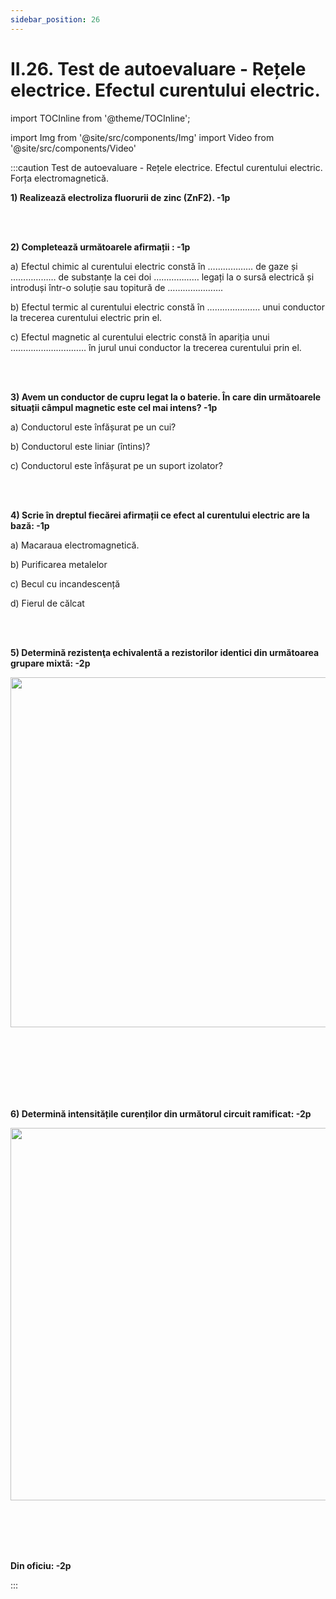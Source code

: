 ```yaml
---
sidebar_position: 26
---
```


# II.26. Test de autoevaluare - Rețele electrice. Efectul curentului electric.



import TOCInline from '@theme/TOCInline';

<TOCInline toc={toc} />



import Img from '@site/src/components/Img'
import Video from '@site/src/components/Video'




:::caution Test de autoevaluare - Rețele electrice. Efectul curentului electric. Forța electromagnetică.



**1) Realizează electroliza fluorurii de zinc (ZnF2). -1p**

<br></br>


**2) Completează următoarele afirmații : -1p**

a)	Efectul chimic al curentului electric constă în ……………… de gaze și ……………… de substanțe la cei doi ……………… legați la o sursă electrică și introduși într-o soluție sau topitură de ………………….

b)	Efectul termic al curentului electric constă în ………………… unui conductor la trecerea curentului electric prin el.

c)	Efectul magnetic al curentului electric constă în apariția unui ………………………… în jurul unui conductor la trecerea curentului prin el.





<br></br>


**3) Avem un conductor de cupru legat la o baterie. În care din următoarele situații câmpul magnetic este cel mai intens? -1p**

a) Conductorul este înfășurat pe un cui?

b) Conductorul este liniar (întins)?

c) Conductorul este înfășurat pe un suport izolator?


<br></br>

**4) Scrie în dreptul fiecărei afirmații ce efect al curentului electric are la bază: -1p**

a) Macaraua electromagnetică.

b) Purificarea metalelor

c) Becul cu incandescență

d) Fierul de călcat


<br></br>

**5) Determină rezistenţa echivalentă a rezistorilor identici din următoarea grupare mixtă: -2p**


<Img className="img-responsive4" src="fizica/clasa8/capitolul2/2_8_Poza1_SchemaElectrica_Exercitiul5.jpg" width="1000" height="560" />

<br></br>
<br></br>
<br></br>








**6) Determină intensitățile curenților din următorul circuit ramificat: -2p**




<Img className="img-responsive4" src="fizica/clasa8/capitolul2/2_8_Poza2_SchemaElectrica_Exercitiul6.jpg" width="1000" height="596" />

<br></br>
<br></br>





**Din oficiu: -2p**







:::